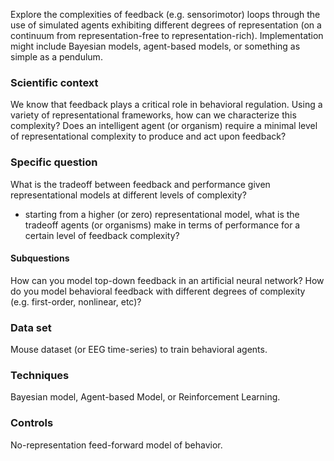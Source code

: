 Explore the complexities of feedback (e.g. sensorimotor) loops through the use of simulated agents exhibiting different degrees of representation (on a continuum from representation-free to representation-rich). Implementation might include Bayesian models, agent-based models, or something as simple as a pendulum.

### Scientific context 
We know that feedback plays a critical role in behavioral regulation. Using a variety of representational frameworks, how can we characterize this complexity? Does an intelligent agent (or organism) require a minimal level of representational complexity to produce and act upon feedback? 

### Specific question
What is the tradeoff between feedback and performance given representational models at different levels of complexity?

* starting from a higher (or zero) representational model, what is the tradeoff agents (or organisms) make in terms of performance for a certain level of feedback complexity?

#### Subquestions
How can you model top-down feedback in an artificial neural network? How do you model behavioral feedback with different degrees of complexity (e.g. first-order, nonlinear, etc)?

### Data set
Mouse dataset (or EEG time-series) to train behavioral agents.

### Techniques
Bayesian model, Agent-based Model, or Reinforcement Learning.

### Controls
No-representation feed-forward model of behavior.

